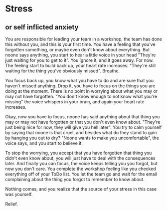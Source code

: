 # Stress
## or self inflicted anxiety

You are responsible for leading your team in a workshop, the team has done this without you, and this is your first time. You have a feeling that you've forgotten something, or maybe even don't know about everything. But noone says anything, you start to hear a little voice in your head "They're just waiting for you to get to it". You ignore it, and it goes away. For now. The feeling start to build back up, your heart rate increases. "They're still waiting for the thing you've obviously missed". Breathe.

You focus back up, you know what you have to do and are sure that you haven't missed anything. Drop it, you have to focus on the things you are doing at the moment. There is no point in worrying about what you may or may not have forgotten. "You don't know enough to not know what you're missing" the voice whispers in your brain, and again your heart rate increases. 

Okay, now you have to focus, noone has said anything about that thing you may or may not have forgotten or that you don't even know about. "They're just being nice for now, they will give you hell later". You try to calm yourself by saying that noone is that cruel, and besides what do they stand to gain by hanging you out to dry? "Noone wants to make you uncomfortable", the voice says, and you start to believe it.

To stop the worrying, you accept that you have forgotten that thing you didn't even know about, you will just have to deal with the consequences later. And finally you can focus, the voice keeps telling you you forgot, but now you don't care. You complete the workshop feeling like you checked everything off of your ToDo list. You let the team go and wait for the email complaining about the thing you forgot to remember to know about.

Nothing comes, and you realize that the source of your stress in this case was yourself. 




Relief.

